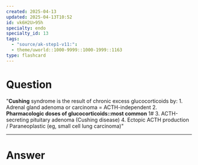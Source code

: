 ```yaml
---
created: 2025-04-13
updated: 2025-04-13T10:52
id: vk6H2U>95h
specialty: endo
specialty_id: 13
tags:
  - "source/ak-step1-v11:": 
  - theme/uworld::1000-9999::1000-1999::1163
type: flashcard
---
```


# Question
"**Cushing** syndrome is the result of chronic excess glucocorticoids by:   1. Adrenal gland adenoma or carcinoma = ACTH-independent  2. **Pharmacologic doses of glucocorticoids::most common** 1#  3. ACTH-secreting pituitary adenoma (Cushing disease)  4. Ectopic ACTH production / Paraneoplastic (eg, small cell lung carcinoma)"

---

# Answer
